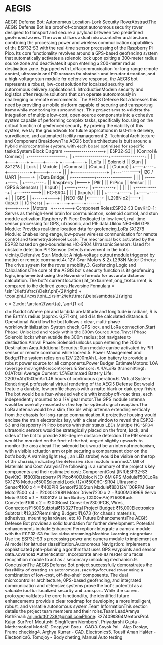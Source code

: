 # AEGIS
AEGIS Defense Bot: Autonomous Location-Lock Security RoverAbstractThe AEGIS Defense Bot is a proof-of-concept autonomous security rover designed to transport and secure a payload between two predefined geofenced zones. The rover utilizes a dual microcontroller architecture, combining the processing power and wireless communication capabilities of the ESP32-S3 with the real-time sensor processing of the Raspberry Pi Pico. Its core functionality revolves around a GPS-based geofencing system that automatically activates a solenoid lock upon exiting a 300-meter radius source zone and deactivates it upon entering a 200-meter radius destination zone. Equipped with LoRa communication for long-range remote control, ultrasonic and PIR sensors for obstacle and intruder detection, and a high-voltage stun module for defensive response, the AEGIS bot represents a robust, low-cost solution for localized security and autonomous delivery applications.1. IntroductionModern security and logistics often require solutions that can operate autonomously in challenging or remote environments. The AEGIS Defense Bot addresses this need by providing a mobile platform capable of securing and transporting items while monitoring its surroundings. This project aims to validate the integration of multiple low-cost, open-source components into a cohesive system capable of performing complex tasks, specifically focusing on the critical function of geofenced security. By proving the viability of this system, we lay the groundwork for future applications in last-mile delivery, surveillance, and automated facility management.2. Technical Architecture and Component BreakdownThe AEGIS bot’s architecture is built around a hybrid microcontroller system, with each board optimized for specific tasks.System Block Diagram              +-------------------+
              |    ESP32-S3       |
              | (Control & Comms) |
              +-------------------+
                       |
     +-----------------+-----------------+
     |                 |                 |
+----+----+      +-----+-----+     +-----+-----+
|  LoRa   |      | Solenoid  |     |   Stun    |
|  SX1278 |      |   Lock    |     |   Module  |
| (Comms) |      | (Output)  |     |  (Output) |
+----+----+      +-----------+     +-----+-----+
     |                                   |
     |           +-----------------+     |
     +---------->|   I2C / UART    |<----+
                 | (Data Bridge)   |
     +-----------+-----------------+     |
     |           |                       |
+----+----+      |      +----+----+      |
| Raspberry |<---+      | PIR     |      |
| Pi Pico   |           | Sensor  |      |
| (GPS & Sensors) |     | (Input) |      |
+----+----+      |      +----+----+      |
     |           |                       |
     |           |      +-----+-----+    |
     +---------->|      | HC-SR04   |    |
                 |      | (Inputs)  |    |
     |           |      +-----+-----+    |
+----+----+      |                       |
| GPS     |      |      +-----+-----+    |
| NEO-6M  |<-----+      | L298N x2  |----+
| (Input) |             | (Drivers) |
+----+----+             +-----+-----+
                          |           
                     +----+----+
                     |  Motors |
                     +----+----+
Component Roles:ESP32-S3 DevKitC-1: Serves as the high-level brain for communication, solenoid control, and stun module activation.Raspberry Pi Pico: Dedicated to low-level, real-time sensor processing for GPS, ultrasonic, and PIR data.Ublox NEO-6M GPS Module: Provides real-time location data for geofencing.LoRa SX1278 Module: Enables long-range, low-power wireless communication for remote control and telemetry.Solenoid Lock: The mechanical lock activated by the ESP32 based on geo-boundaries.HC-SR04 Ultrasonic Sensors: Used for obstacle detection.PIR Sensor: Detects movement in the bot’s vicinity.Defensive Stun Module: A high-voltage output module triggered by motion or remote command.4x 12V Gear Motors & 2x L298N Motor Drivers: The drive system for the rover's mobility.3. Geofencing Logic and CalculationsThe core of the AEGIS bot's security function is its geofencing logic, implemented using the Haversine formula for accurate distance calculation. The bot's current location (lat_textcurrent,long_textcurrent) is compared to the defined zones.Haversine Formula:a = \sin^2\left(\frac{\Delta\phi}{2}\right) + \cos(\phi_1)\cos(\phi_2)\sin^2\left(\frac{\Delta\lambda}{2}\right)$$$$c = 2\cdot \arctan2(\sqrt{a}, \sqrt{1-a})$$$$d = R\cdot cWhere phi and lambda are latitude and longitude in radians, R is the Earth's radius (approx. 6,371km), and d is the calculated distance.4. Operational WorkflowThe bot follows a clear, multi-phase workflow:Initialization: System check, GPS lock, and LoRa connection.Start Phase: Unlocked and ready within the 300m Source Area.Travel Phase: Solenoid locks when outside the 300m radius; bot navigates to destination.Arrival Phase: Solenoid unlocks upon entering the 200m Destination Area.Additional Security: Stun module can be activated by PIR sensor or remote command while locked.5. Power Management and BudgetThe system relies on a 12V 2200mAh Li-ion battery to provide a robust power source for all components.Power Budget EstimateMotors: 1.0A (average moving)Microcontrollers & Sensors: 0.4ALoRa (transmitting): 0.1ATotal Average Current: 1.5AEstimated Battery Life: 2200mAh/1500mA=1.46 hours of continuous operation.6. Virtual System RenderingA professional virtual rendering of the AEGIS Defense Bot would feature a durable, low-profile chassis with a matte black or dark grey finish. The bot would be a four-wheeled vehicle with knobby off-road tires, each independently mounted to a 12V gear motor.The GPS module antenna would be centrally mounted on the top for optimal signal reception.The LoRa antenna would be a slim, flexible whip antenna extending vertically from the chassis for long-range communication.A protective housing would enclose the main electronics bay, with a clear window to reveal the ESP32-S3 and Raspberry Pi Pico boards with their status LEDs.Multiple HC-SR04 ultrasonic sensors would be strategically placed on the front, back, and sides of the bot to provide 360-degree obstacle detection.The PIR sensor would be mounted on the front of the bot, angled slightly upwards to monitor the area ahead.The solenoid lock would be an internal mechanism, with a visible actuation arm or pin securing a compartment door on the bot's body.A warning light (e.g., an LED strobe) would be visible on the top of the chassis, indicating the defensive stun module is armed.7. Bill of Materials and Cost AnalysisThe following is a summary of the project's key components and their estimated costs.ComponentCost (INR)ESP32-S3 DevKitC-1₹800Raspberry Pi Pico₹400Ublox NEO-6M GPS Module₹500LoRa SX1278 Module₹500Solenoid Lock (12V)₹500HC-SR04 Ultrasonic Sensor₹100 x 4 = ₹400PIR Sensor₹200Stun Module₹80012V 100RPM Gear Motor₹500 x 4 = ₹2000L298N Motor Driver₹200 x 2 = ₹400MG996R Servo Motor₹400 x 2 = ₹80012V Li-ion Battery (2200mAh)₹1,500Buck Converter₹100 x 2 = ₹200Boost Converter₹300PCB, Wires, Connectors₹1,500Subtotal₹13,327Total Project Budget: ₹15,000Electronics Subtotal: ₹13,327Remaining Budget: ₹1,673 (for chassis materials, adhesives, mounting hardware, etc.)8. Future EnhancementsThe AEGIS Defense Bot provides a solid foundation for further development. Potential enhancements include:Enhanced Perception: Integrate a camera module with the ESP32-S3 for live video streaming.Machine Learning Integration: Use the ESP32-S3's processing power and camera module to implement an AI model for intruder classification.Autonomous Navigation: Implement a sophisticated path-planning algorithm that uses GPS waypoints and sensor data.Advanced Authentication: Incorporate an RFID reader or a facial recognition module to act as a secondary unlocking mechanism.9. ConclusionThe AEGIS Defense Bot project successfully demonstrates the feasibility of creating an autonomous, security-focused rover using a combination of low-cost, off-the-shelf components. The dual microcontroller architecture, GPS-based geofencing, and integrated communication and defensive systems prove the bot's potential as a valuable tool for localized security and transport. While the current prototype validates the core functionality, the identified future enhancements provide a clear roadmap for developing a more intelligent, robust, and versatile autonomous system.Team InformationThis section details the project team members and their roles.Team LeadAranya RathEmail: arjundutt01238@gmail.comPhone: 8274090864MentorsProf. Kajari SurProf. Moutushi SinghTeam Members1. Priyadarshi Gupta - Mathematical Model2. Deepjyoti Basu - CAD3. Sayak Pal - Algo Design, Frame checking4. Arghya Kumar - CAD, Electronics5. Tousif Aman Halder - Electronics6. Tomojoy - Body cheting, Manual Auto testing
